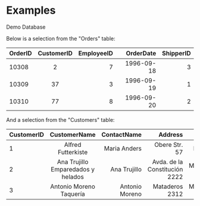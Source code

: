 # Examples

Demo Database


Below is a selection from the "Orders" table:

|OrderID	|CustomerID	|EmployeeID	|OrderDate|	ShipperID|
|----------|:-------------:|------:|------:|------:|
|10308|	2|	7|	1996-09-18|	3|
|10309|	37|	3|	1996-09-19|	1|
|10310|	77|	8|	1996-09-20|	2|


And a selection from the "Customers" table:

|CustomerID	|CustomerName|	ContactName|	Address|	City|	PostalCode|	Country|
|----------|:-------------:|------:|------:|------:|------:|------:|
|1| Alfred Futterkiste|	Maria Anders|	Obere Str. 57	|Berlin	|12209|	Germany|
|2|	Ana Trujillo Emparedados y helados|	Ana Trujillo|	Avda. de la Constitución 2222|	México D.F.	|05021|	Mexico|
|3|	Antonio Moreno Taquería|	Antonio Moreno	|Mataderos 2312	|México D.F.	|05023|	Mexico|
